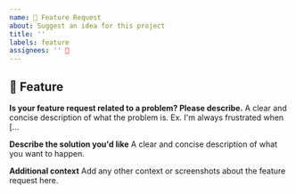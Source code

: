 ```yaml
---
name: 🚀 Feature Request
about: Suggest an idea for this project
title: ''
labels: feature
assignees: '' 🚀 
---
```


## 🚀 Feature

**Is your feature request related to a problem? Please describe.**
A clear and concise description of what the problem is. Ex. I'm always frustrated when [...

**Describe the solution you'd like**
A clear and concise description of what you want to happen.

**Additional context**
Add any other context or screenshots about the feature request here.



